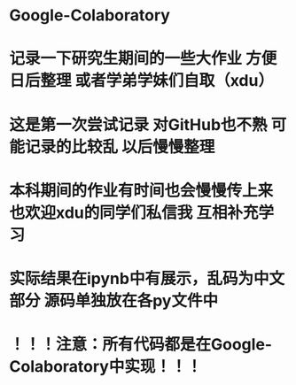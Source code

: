 # Google-Colaboratory
# 记录一下研究生期间的一些大作业 方便日后整理 或者学弟学妹们自取（xdu）
# 这是第一次尝试记录 对GitHub也不熟 可能记录的比较乱 以后慢慢整理
# 本科期间的作业有时间也会慢慢传上来 也欢迎xdu的同学们私信我 互相补充学习
# 实际结果在ipynb中有展示，乱码为中文部分 源码单独放在各py文件中
# ！！！注意：所有代码都是在Google-Colaboratory中实现！！！
